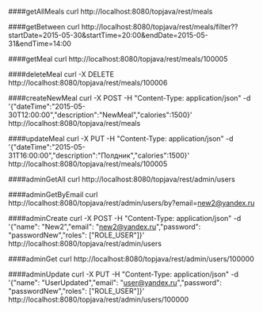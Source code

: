 ####getAllMeals
curl http://localhost:8080/topjava/rest/meals

####getBetween
curl http://localhost:8080/topjava/rest/meals/filter??startDate=2015-05-30&startTime=20:00&endDate=2015-05-31&endTime=14:00

####getMeal
curl http://localhost:8080/topjava/rest/meals/100005

####deleteMeal
curl -X DELETE http://localhost:8080/topjava/rest/meals/100006

####createNewMeal
curl -X POST -H "Content-Type: application/json" -d '{"dateTime":"2015-05-30T12:00:00","description":"NewMeal","calories":1500}' http://localhost:8080/topjava/rest/meals

####updateMeal
curl -X PUT -H "Content-Type: application/json" -d '{"dateTime":"2015-05-31T16:00:00","description":"Полдник","calories":1500}' http://localhost:8080/topjava/rest/meals/100005

####adminGetAll
curl http://localhost:8080/topjava/rest/admin/users

####adminGetByEmail
curl http://localhost:8080/topjava/rest/admin/users/by?email=new2@yandex.ru

####adminCreate
curl -X POST -H "Content-Type: application/json" -d '{"name": "New2","email": "new2@yandex.ru","password": "passwordNew","roles": ["ROLE_USER"]}' http://localhost:8080/topjava/rest/admin/users

####adminGet
curl http://localhost:8080/topjava/rest/admin/users/100000

####adminUpdate
curl -X PUT -H "Content-Type: application/json" -d '{"name": "UserUpdated","email": "user@yandex.ru","password": "passwordNew","roles": ["ROLE_USER"]}' http://localhost:8080/topjava/rest/admin/users/100000
